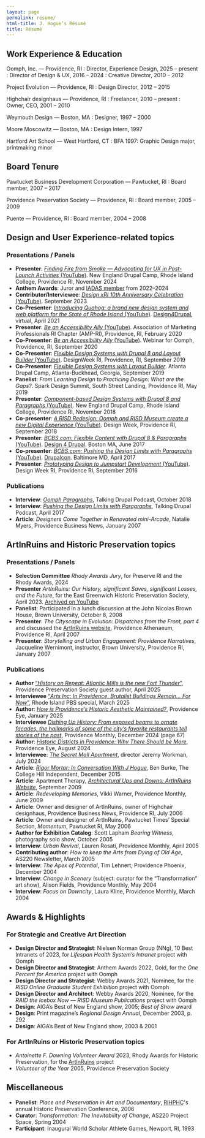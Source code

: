 ```yaml
---
layout: page
permalink: resume/
html-title: J. Hogue’s Résumé
title: Résumé
---
```


## Work Experience & Education

Oomph, Inc. — Providence, RI
: Director, Experience Design, 2025 – present
: Director of Design &amp; UX, 2016 – 2024
: Creative Director, 2010 – 2012

Project Evolution — Providence, RI
: Design Director, 2012 – 2015

Highchair designhaus — Providence, RI
: Freelancer, 2010 – present
: Owner, CEO, 2001 – 2010

Weymouth Design — Boston, MA
: Designer, 1997 – 2000

Moore Moscowitz — Boston, MA
: Design Intern, 1997

Hartford Art School — West Hartford, CT
: BFA 1997: Graphic Design major, printmaking minor


## Board Tenure

Pawtucket Business Development Corporation — Pawtucket, RI
: Board member, 2007 – 2017

Providence Preservation Society — Providence, RI
: Board member, 2005 – 2009

Puente — Providence, RI
: Board member, 2004 – 2008


## Design and User Experience-related topics

### Presentations / Panels

+ **Presenter**: [<cite>Finding Fire from Smoke — Advocating for UX in Post-Launch Activities</cite> (YouTube)](https://www.youtube.com/watch?v=2cB9173fwQ8&list=PLgfWMnl57dv6mKs6-9Iq7SniSSTk1TLUt&index=19). New England Drupal Camp, Rhode Island College, Providence RI, November 2024
+ **Anthem Awards**: Juror and [IADAS member](https://www.iadas.net/membership/bio/j--hogue/11403) from 2022–2024
+ **Contributor/Interviewee**: [<cite>Design xRI 10th Anniversary Celebration</cite> (YouTube)](https://www.youtube.com/watch?v=VoISdtjnQsI). September 2023
+ **Co-Presenter**: [<cite>Introducing Quahog: a brand new design system and web platform for the State of Rhode Island</cite> (YouTube)](https://www.youtube.com/watch?v=ft6R6NnmU9s). [Design4Drupal](https://design4drupal.org/webinar-series), virtual, April 2021
+ **Presenter**: [<cite>Be an Accessibility Ally</cite> (YouTube)](https://www.youtube.com/watch?v=DobGJFuCG6Q). Association of Marketing Professionals RI Chapter (AMP-RI), Providence, RI, February 2020
+ **Co-Presenter**: [<cite>Be an Accessibility Ally</cite> (YouTube)](https://www.youtube.com/watch?v=mziG1GQU2k0). Webinar for Oomph, Providence, RI, September 2020
+ **Co-Presenter**: [<cite>Flexible Design Systems with Drupal 8 and Layout Builder</cite> (YouTube)](https://www.youtube.com/watch?v=WQwIBt3EvtY). DesignWeek RI, Providence, RI, September 2019
+ **Co-Presenter**: [<cite>Flexible Design Systems with Layout Builder</cite>](https://www.drupalcampatlanta.com/2019/sessions/flexible-design-systems-layout-builder). Atlanta Drupal Camp, Atlanta-Buckhead, Georgia, September 2019
+ **Panelist**: <cite>From Learning Design to Practicing Design: What are the Gaps?</cite>. Spark Design Summit, South Street Landing, Providence RI, May 2019
+ **Presenter**: [<cite>Component-based Design Systems with Drupal 8 and Paragraphs</cite> (YouTube)](https://www.youtube.com/watch?v=a4QPAh7B5is "Watch the presentation on YouTube"). New England Drupal Camp, Rhode Island College, Providence RI, November 2018
+ **Co-presenter**: [<cite>A RISD Redesign: Oomph and RISD Museum create a new Digital Experience</cite> (YouTube)](https://youtu.be/tYYQ7L6MVTk "Watch the presentation on YouTube"). Design Week, Providence RI, September 2018
+ **Presenter**: [<cite>BCBS.com: Flexible Content with Drupal 8 & Paragraphs</cite> (YouTube)](https://www.youtube.com/watch?v=KKrI6oBxrk8 "Watch the presentation on YouTube"). [Design 4 Drupal](https://2017.design4drupal.org/sessions/case-study/bcbscom-flexible-content-drupal-8-paragraphs "Presentation archive page at Design4Drupal.org"). Boston MA, June 2017
+ **Co-presenter**: [<cite>BCBS.com: Pushing the Design Limits with Paragraphs</cite> (YouTube)](https://www.youtube.com/watch?v=3e1EWT4BZKA "Watch the presentation on YouTube"). [Drupalcon](https://events.drupal.org/baltimore2017/sessions/bcbscom-pushing-design-limits-paragraphs "Presentation archive page at Drupal.org"). Baltimore MD, April 2017
+ **Presenter**: [<cite>Prototyping Design to Jumpstart Development</cite> (YouTube)](https://www.youtube.com/watch?v=pKizikIBqUg&t=4s "Watch the presentation on YouTube"). Design Week RI, Providence RI, September 2016

### Publications

+ **Interview**: [<cite>Oomph Paragraphs</cite>](https://www.talkingdrupal.com/178 "Go to the Talking Drupal site to listen"), Talking Drupal Podcast, October 2018
+ **Interview**: [<cite>Pushing the Design Limits with Paragraphs</cite>](https://www.talkingdrupal.com/142 "Go to the Talking Drupal site to listen"), Talking Drupal Podcast, April 2017
+ **Article**: <cite>Designers Come Together in Renovated mini-Arcade</cite>, Natalie Myers, Providence Business News, January 2007


## ArtInRuins and Historic Preservation topics

### Presentations / Panels

+ **Selection Committee** <cite>Rhody Awards Jury</cite>, for Preserve RI and the Rhody Awards, 2024
+ **Presenter** <cite>ArtInRuins: Our History, significant Saves, significant Losses, and the Future</cite>, for the East Greenwich Historic Preservation Society, April 2023. [Archived on YouTube](https://www.youtube.com/watch?v=ELvzJEn1dE0)
+ **Panelist**: Participated in a lunch discussion at the John Nicolas Brown House, Brown University, October 8, 2008
+ **Presenter**: <cite>The Cityscape in Evolution: Dispatches from the Front, part 4</cite> and discussed the [ArtInRuins website](https://artinruins.com), Providence Athenaeum, Providence RI, April 2007
+ **Presenter**: <cite>Storytelling and Urban Engagement: Providence Narratives</cite>, Jacqueline Wernimont, instructor, Brown University, Providence RI, January 2007

### Publications

+ **Author** [“<cite>History on Repeat: Atlantic Mills is the new Fort Thunder</cite>”](https://ppsri.org/history-on-repeat-atlantic-mills-is-the-new-fort-thunder/), Providence Preservation Society guest author, April 2025
+ **Interviewee** [“<cite>Arts Inc: In Providence, Brutalist Buildings Remain… For Now</cite>”](https://www.ripbs.org/arts-entertainment/in-providence-brutalist-buildings-remain-for-now), Rhode Island PBS special, March 2025
+ **Author**: [<cite>How is Providence’s Historic Aesthetic Maintained?</cite>](https://pvdeye.org/how-is-providences-historic-aesthetic-maintained/ "Go to the Providence Eye for the full article"), Providence Eye, January 2025
+ **Interviewee** [<cite>Dishing Up History: From exposed beams to ornate facades, the hallmarks of some of the city’s favorite restaurants tell stories of the past</cite>](https://providenceonline.com/stories/providence-monthly-december-2024,105112 "Go to Providence Monthly in Issuu to read online"), Providence Monthly, December 2024 (page 67)
+ **Author**: [<cite>Historic Districts in Providence: Why There Should be More</cite>](https://pvdeye.org/historic-districts-in-providence-how-they-work-what-they-do-and-why-there-should-be-more/ "Go to the Providence Eye for the full article"), Providence Eye, August 2024
+ **Interviewee**: [<cite>The Secret Mall Apartment</cite>](https://secretmallapartment.com/index.php), director Jeremy Workman, July 2024
+ **Article**: [<cite>Rigor Mortar: In Conversation With J Hogue</cite>](https://www.theindy.org/753 "Go to the College Independent website for the full article"), Ben Burke, The College Hill Independent, December 2015
+ **Article**: Apartment Therapy, [<cite>Architectural Ups and Downs: ArtInRuins Website</cite>](https://web.archive.org/web/20150908085604/http://www.apartmenttherapy.com/rhode-island-ar-94880 "Navigate to Archive.org for the full article"), September 2009
+ **Article**: <cite>Redeveloping Memories</cite>, Vikki Warner, Providence Monthly, June 2009
+ **Article**: Owner and designer of ArtInRuins, owner of Highchair designhaus, Providence Business News, Providence RI, July 2006
+ **Article**: Owner and designer of ArtInRuins, Pawtucket Times’ Special Section, <cite>Momentum</cite>, Pawtucket RI, May 2006 
+ **Author for Exhibition Catalog**: Scott Lapham <cite>Bearing Witness</cite>, photography solo show, October 2005
+ **Interview**: <cite>Urban Revival</cite>, Lauren Rosati, Providence Monthly, April 2005
+ **Contributing author**: <cite>How to keep the Arts from Dying of Old Age</cite>, AS220 Newsletter, March 2005
+ **Interview**: <cite>The Apex of Potential</cite>, Tim Lehnert, Providence Phoenix, December 2004
+ **Interview**: <cite>Change in Scenery</cite> (subject: curator for the “Transformation” art show), Alison Fields, Providence Monthly, May 2004
+ **Interview**: <cite>Focus on Downcity</cite>, Laura Kline, Providence Monthly, March 2004


## Awards & Highlights

### For Strategic and Creative Art Direction

+ **Design Director and Strategist**: Nielsen Norman Group (NNg), 10 Best Intranets of 2023, for _Lifespan Health System’s Intranet_ project with Oomph
+ **Design Director and Strategist**: Anthem Awards 2022, Gold, for the _One Percent for America_ project with Oomph
+ **Design Director and Strategist**: Webby Awards 2021, Nominee, for the _RISD Online Graduate Student Exhibition_ project with Oomph
+ **Design Director and Architect**: Webby Awards 2020, Nominee, for the _RAID the Icebox Now — RISD Museum Publications_ project with Oomph 
+ **Design**: AIGA’s Best of New England show, 2005; _Best of Show_ award
+ **Design**: Print magazine’s _Regional Design Annual_, December 2003, p. 292
+ **Design**: AIGA’s Best of New England show, 2003 & 2001

### For ArtInRuins or Historic Preservation topics

+ *Antoinette F. Downing Volunteer Award* 2023, Rhody Awards for Historic Preservation, for the [ArtInRuins](https://artinruins.com) project
+ *Volunteer of the Year* 2005, Providence Preservation Society


## Miscellaneous

+ **Panelist**: <cite>Place and Preservation in Art and Documentary</cite>, <abbr title="Rhode Island Historic Preservation &amp; Heritage Commission">RIHPHC</abbr>'s annual Historic Preservation Conference, 2006
+ **Curator**: <cite>Transformation: The Inevitability of Change</cite>, AS220 Project Space, Spring 2004
+ **Participant**: Inaugural World Scholar Athlete Games, Newport, RI, 1993
